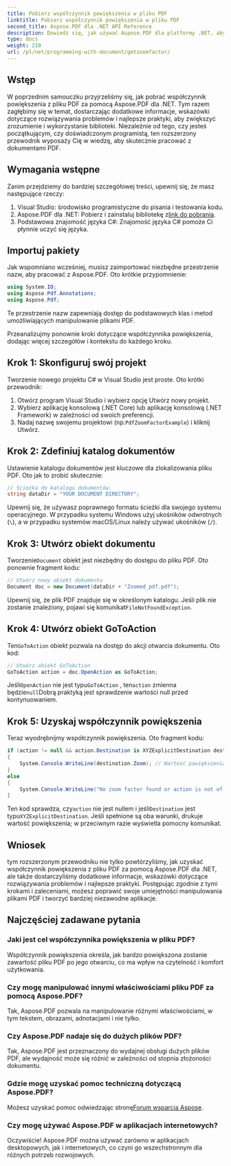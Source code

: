 ```yaml
---
title: Pobierz współczynnik powiększenia w pliku PDF
linktitle: Pobierz współczynnik powiększenia w pliku PDF
second_title: Aspose.PDF dla .NET API Reference
description: Dowiedz się, jak używać Aspose.PDF dla platformy .NET, aby uzyskać współczynnik powiększenia w pliku PDF, korzystając z tego przewodnika krok po kroku.
type: docs
weight: 210
url: /pl/net/programming-with-document/getzoomfactor/
---
```

## Wstęp

W poprzednim samouczku przyjrzeliśmy się, jak pobrać współczynnik powiększenia z pliku PDF za pomocą Aspose.PDF dla .NET. Tym razem zagłębimy się w temat, dostarczając dodatkowe informacje, wskazówki dotyczące rozwiązywania problemów i najlepsze praktyki, aby zwiększyć zrozumienie i wykorzystanie biblioteki. Niezależnie od tego, czy jesteś początkującym, czy doświadczonym programistą, ten rozszerzony przewodnik wyposaży Cię w wiedzę, aby skutecznie pracować z dokumentami PDF.

## Wymagania wstępne

Zanim przejdziemy do bardziej szczegółowej treści, upewnij się, że masz następujące rzeczy:

1. Visual Studio: środowisko programistyczne do pisania i testowania kodu.
2. Aspose.PDF dla .NET: Pobierz i zainstaluj bibliotekę z[link do pobrania](https://releases.aspose.com/pdf/net/).
3. Podstawowa znajomość języka C#: Znajomość języka C# pomoże Ci płynnie uczyć się języka.

## Importuj pakiety

Jak wspomniano wcześniej, musisz zaimportować niezbędne przestrzenie nazw, aby pracować z Aspose.PDF. Oto krótkie przypomnienie:

```csharp
using System.IO;
using Aspose.Pdf.Annotations;
using Aspose.Pdf;
```

Te przestrzenie nazw zapewniają dostęp do podstawowych klas i metod umożliwiających manipulowanie plikami PDF.

Przeanalizujmy ponownie kroki dotyczące współczynnika powiększenia, dodając więcej szczegółów i kontekstu do każdego kroku.

## Krok 1: Skonfiguruj swój projekt

Tworzenie nowego projektu C# w Visual Studio jest proste. Oto krótki przewodnik:

1. Otwórz program Visual Studio i wybierz opcję Utwórz nowy projekt.
2. Wybierz aplikację konsolową (.NET Core) lub aplikację konsolową (.NET Framework) w zależności od swoich preferencji.
3.  Nadaj nazwę swojemu projektowi (np.`PdfZoomFactorExample`) i kliknij Utwórz.

## Krok 2: Zdefiniuj katalog dokumentów

Ustawienie katalogu dokumentów jest kluczowe dla zlokalizowania pliku PDF. Oto jak to zrobić skutecznie:

```csharp
// Ścieżka do katalogu dokumentów.
string dataDir = "YOUR DOCUMENT DIRECTORY";
```

Upewnij się, że używasz poprawnego formatu ścieżki dla swojego systemu operacyjnego. W przypadku systemu Windows użyj ukośników odwrotnych (`\`), a w przypadku systemów macOS/Linux należy używać ukośników (`/`).

## Krok 3: Utwórz obiekt dokumentu

Tworzenie`Document` obiekt jest niezbędny do dostępu do pliku PDF. Oto ponownie fragment kodu:

```csharp
// Utwórz nowy obiekt dokumentu
Document doc = new Document(dataDir + "Zoomed_pdf.pdf");
```

 Upewnij się, że plik PDF znajduje się w określonym katalogu. Jeśli plik nie zostanie znaleziony, pojawi się komunikat`FileNotFoundException`.

## Krok 4: Utwórz obiekt GoToAction

 Ten`GoToAction` obiekt pozwala na dostęp do akcji otwarcia dokumentu. Oto kod:

```csharp
// Utwórz obiekt GoToAction
GoToAction action = doc.OpenAction as GoToAction;
```

 Jeśli`OpenAction` nie jest typu`GoToAction` , ten`action` zmienna będzie`null`Dobrą praktyką jest sprawdzenie wartości null przed kontynuowaniem.

## Krok 5: Uzyskaj współczynnik powiększenia

Teraz wyodrębnijmy współczynnik powiększenia. Oto fragment kodu:

```csharp
if (action != null && action.Destination is XYZExplicitDestination destination)
{
    System.Console.WriteLine(destination.Zoom); // Wartość powiększenia dokumentu;
}
else
{
    System.Console.WriteLine("No zoom factor found or action is not of type GoToAction.");
}
```

 Ten kod sprawdza, czy`action` nie jest nullem i jeśli`Destination` jest typu`XYZExplicitDestination`. Jeśli spełnione są oba warunki, drukuje wartość powiększenia; w przeciwnym razie wyświetla pomocny komunikat.

## Wniosek

tym rozszerzonym przewodniku nie tylko powtórzyliśmy, jak uzyskać współczynnik powiększenia z pliku PDF za pomocą Aspose.PDF dla .NET, ale także dostarczyliśmy dodatkowe informacje, wskazówki dotyczące rozwiązywania problemów i najlepsze praktyki. Postępując zgodnie z tymi krokami i zaleceniami, możesz poprawić swoje umiejętności manipulowania plikami PDF i tworzyć bardziej niezawodne aplikacje.

## Najczęściej zadawane pytania

### Jaki jest cel współczynnika powiększenia w pliku PDF?
Współczynnik powiększenia określa, jak bardzo powiększona zostanie zawartość pliku PDF po jego otwarciu, co ma wpływ na czytelność i komfort użytkowania.

### Czy mogę manipulować innymi właściwościami pliku PDF za pomocą Aspose.PDF?
Tak, Aspose.PDF pozwala na manipulowanie różnymi właściwościami, w tym tekstem, obrazami, adnotacjami i nie tylko.

### Czy Aspose.PDF nadaje się do dużych plików PDF?
Tak, Aspose.PDF jest przeznaczony do wydajnej obsługi dużych plików PDF, ale wydajność może się różnić w zależności od stopnia złożoności dokumentu.

### Gdzie mogę uzyskać pomoc techniczną dotyczącą Aspose.PDF?
 Możesz uzyskać pomoc odwiedzając stronę[Forum wsparcia Aspose](https://forum.aspose.com/c/pdf/10).

### Czy mogę używać Aspose.PDF w aplikacjach internetowych?
Oczywiście! Aspose.PDF można używać zarówno w aplikacjach desktopowych, jak i internetowych, co czyni go wszechstronnym dla różnych potrzeb rozwojowych.